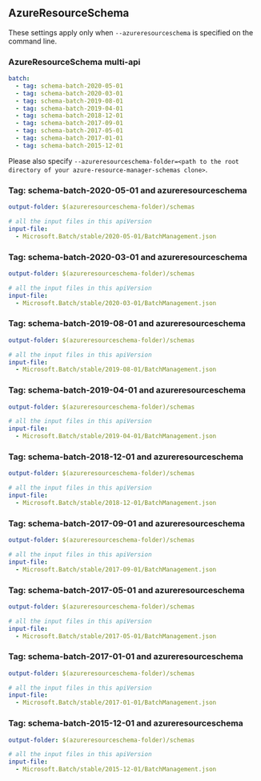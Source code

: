 ## AzureResourceSchema

These settings apply only when `--azureresourceschema` is specified on the command line.

### AzureResourceSchema multi-api

``` yaml $(azureresourceschema) && $(multiapi)
batch:
  - tag: schema-batch-2020-05-01
  - tag: schema-batch-2020-03-01
  - tag: schema-batch-2019-08-01
  - tag: schema-batch-2019-04-01
  - tag: schema-batch-2018-12-01
  - tag: schema-batch-2017-09-01
  - tag: schema-batch-2017-05-01
  - tag: schema-batch-2017-01-01
  - tag: schema-batch-2015-12-01

```

Please also specify `--azureresourceschema-folder=<path to the root directory of your azure-resource-manager-schemas clone>`.

### Tag: schema-batch-2020-05-01 and azureresourceschema

``` yaml $(tag) == 'schema-batch-2020-05-01' && $(azureresourceschema)
output-folder: $(azureresourceschema-folder)/schemas

# all the input files in this apiVersion
input-file:
  - Microsoft.Batch/stable/2020-05-01/BatchManagement.json

```

### Tag: schema-batch-2020-03-01 and azureresourceschema

``` yaml $(tag) == 'schema-batch-2020-03-01' && $(azureresourceschema)
output-folder: $(azureresourceschema-folder)/schemas

# all the input files in this apiVersion
input-file:
  - Microsoft.Batch/stable/2020-03-01/BatchManagement.json

```

### Tag: schema-batch-2019-08-01 and azureresourceschema

``` yaml $(tag) == 'schema-batch-2019-08-01' && $(azureresourceschema)
output-folder: $(azureresourceschema-folder)/schemas

# all the input files in this apiVersion
input-file:
  - Microsoft.Batch/stable/2019-08-01/BatchManagement.json

```

### Tag: schema-batch-2019-04-01 and azureresourceschema

``` yaml $(tag) == 'schema-batch-2019-04-01' && $(azureresourceschema)
output-folder: $(azureresourceschema-folder)/schemas

# all the input files in this apiVersion
input-file:
  - Microsoft.Batch/stable/2019-04-01/BatchManagement.json

```

### Tag: schema-batch-2018-12-01 and azureresourceschema

``` yaml $(tag) == 'schema-batch-2018-12-01' && $(azureresourceschema)
output-folder: $(azureresourceschema-folder)/schemas

# all the input files in this apiVersion
input-file:
  - Microsoft.Batch/stable/2018-12-01/BatchManagement.json

```

### Tag: schema-batch-2017-09-01 and azureresourceschema

``` yaml $(tag) == 'schema-batch-2017-09-01' && $(azureresourceschema)
output-folder: $(azureresourceschema-folder)/schemas

# all the input files in this apiVersion
input-file:
  - Microsoft.Batch/stable/2017-09-01/BatchManagement.json

```

### Tag: schema-batch-2017-05-01 and azureresourceschema

``` yaml $(tag) == 'schema-batch-2017-05-01' && $(azureresourceschema)
output-folder: $(azureresourceschema-folder)/schemas

# all the input files in this apiVersion
input-file:
  - Microsoft.Batch/stable/2017-05-01/BatchManagement.json

```

### Tag: schema-batch-2017-01-01 and azureresourceschema

``` yaml $(tag) == 'schema-batch-2017-01-01' && $(azureresourceschema)
output-folder: $(azureresourceschema-folder)/schemas

# all the input files in this apiVersion
input-file:
  - Microsoft.Batch/stable/2017-01-01/BatchManagement.json

```

### Tag: schema-batch-2015-12-01 and azureresourceschema

``` yaml $(tag) == 'schema-batch-2015-12-01' && $(azureresourceschema)
output-folder: $(azureresourceschema-folder)/schemas

# all the input files in this apiVersion
input-file:
  - Microsoft.Batch/stable/2015-12-01/BatchManagement.json

```
